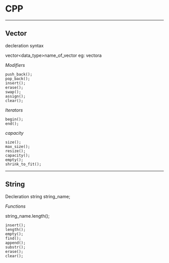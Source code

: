 # CPP

___
## Vector

decleration syntax

vector<data_type>name_of_vector
eg: vector<int>a
  
*Modifiers*
```
push_back();
pop_back();
insert();
erase();
swap();
assign();
clear();
```
  
*Iterators*
```
begin();
end();
```
  
*capacity*
```
size();
max_size();
resize();
capacity();
empty();
shrink_to_fit();
```
___
  
## String

Decleration
string string_name;

*Functions*

string_name.length();
```
insert();
length();
empty();
find();
append();
substr();
erase();
clear();
```

  
